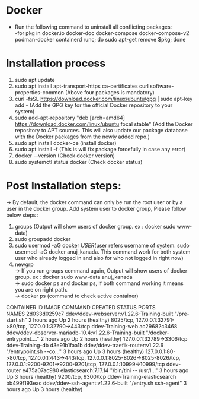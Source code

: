 # Docker


* Run the following command to uninstall all conflicting packages: </br>
  -for pkg in docker.io docker-doc docker-compose docker-compose-v2 podman-docker containerd runc; do sudo apt-get remove $pkg; done

# Installation process
1. sudo apt update </br>
2. sudo apt install apt-transport-https ca-certificates curl software-properties-common (Above four packages is mandatory)</br>
3. curl -fsSL https://download.docker.com/linux/ubuntu/gpg | sudo apt-key add - (Add the GPG key for the official Docker repository to your system)</br>
4. sudo add-apt-repository "deb [arch=amd64] https://download.docker.com/linux/ubuntu focal stable" (Add the Docker repository to APT sources. This will also update our package database with the Docker packages from the newly added repo.)</br>
5. sudo apt install docker-ce (install docker)</br>
6. sudo apt install -f (This is will fix package forcefully in case any error)</br>
7. docker --version (Check docker version) </br>
8. sudo systemctl status docker (Check docker status) </br>

# Post Installation steps:
-> By default, the docker command can only be run the root user or by a user in the docker group. Add system user to docker group, Please follow below steps :</br>
1. groups (Output will show users of docker group. ex : docker sudo www-data) </br>
2. sudo groupadd docker</br>
3. sudo usermod -aG docker $USER ($user refers username of system. sudo usermod -aG docker anuj_kanada. This command work for both system user who already logged in and also for who not logged in right now)</br>
4. newgrp</br>
-> If you run groups command again, Output will show users of docker group. ex : docker sudo www-data anuj_kanada   </br>
-> sudo docker ps and docker ps, If both command working it means you are on right path.</br>
-> docker ps (command to check active container)</br>

CONTAINER ID   IMAGE                                                    COMMAND                  CREATED       STATUS                 PORTS             </br>                                                                                                                                 NAMES
2d033d0259c7   ddev/ddev-webserver:v1.22.6-Training-built               "/pre-start.sh"          2 hours ago   Up 2 hours (healthy)   8025/tcp, 127.0.0.1:32791->80/tcp, 127.0.0.1:32790->443/tcp                                                                                        ddev-Training-web
ac29682c3468   ddev/ddev-dbserver-mariadb-10.4:v1.22.6-Training-built   "/docker-entrypoint.…"   2 hours ago   Up 2 hours (healthy)   127.0.0.1:32789->3306/tcp                                                                                                                          ddev-Training-db
d3e91b1faa1b   ddev/ddev-traefik-router:v1.22.6                         "/entrypoint.sh --co…"   3 hours ago   Up 3 hours (healthy)   127.0.0.1:80->80/tcp, 127.0.0.1:443->443/tcp, 127.0.0.1:8025-8026->8025-8026/tcp, 127.0.0.1:9200-9201->9200-9201/tcp, 127.0.0.1:10999->10999/tcp   ddev-router
e475a07ac980   elasticsearch:7.17.14                                    "/bin/tini -- /usr/l…"   3 hours ago   Up 3 hours (healthy)   9200/tcp, 9300/tcp                                                                                                                                 ddev-Training-elasticsearch
bb499f193eac   ddev/ddev-ssh-agent:v1.22.6-built                        "/entry.sh ssh-agent"    3 hours ago   Up 3 hours (healthy)





